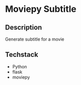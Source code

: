 # Moviepy Subtitle

## Description
Generate subtitle for a movie

## Techstack
- Python
- flask
- moviepy